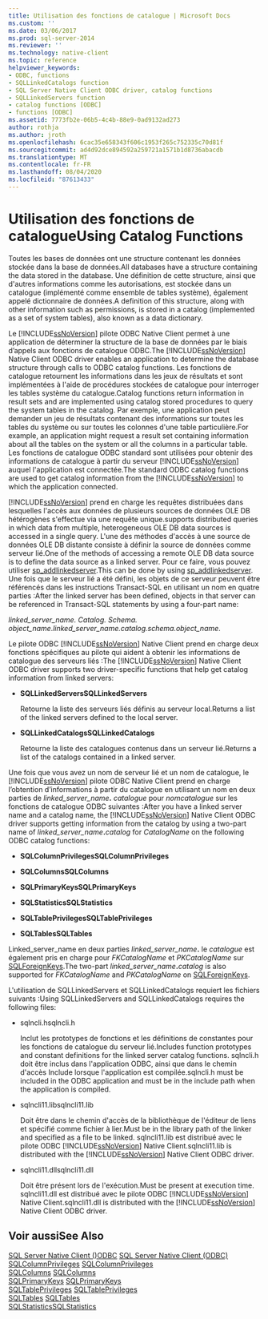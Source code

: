 ```yaml
---
title: Utilisation des fonctions de catalogue | Microsoft Docs
ms.custom: ''
ms.date: 03/06/2017
ms.prod: sql-server-2014
ms.reviewer: ''
ms.technology: native-client
ms.topic: reference
helpviewer_keywords:
- ODBC, functions
- SQLLinkedCatalogs function
- SQL Server Native Client ODBC driver, catalog functions
- SQLLinkedServers function
- catalog functions [ODBC]
- functions [ODBC]
ms.assetid: 7773fb2e-06b5-4c4b-88e9-0ad9132ad273
author: rothja
ms.author: jroth
ms.openlocfilehash: 6cac35e658343f606c1953f265c752335c70d81f
ms.sourcegitcommit: ad4d92dce894592a259721a1571b1d8736abacdb
ms.translationtype: MT
ms.contentlocale: fr-FR
ms.lasthandoff: 08/04/2020
ms.locfileid: "87613433"
---
```

# <a name="using-catalog-functions"></a><span data-ttu-id="9259e-102">Utilisation des fonctions de catalogue</span><span class="sxs-lookup"><span data-stu-id="9259e-102">Using Catalog Functions</span></span>
  <span data-ttu-id="9259e-103">Toutes les bases de données ont une structure contenant les données stockée dans la base de données.</span><span class="sxs-lookup"><span data-stu-id="9259e-103">All databases have a structure containing the data stored in the database.</span></span> <span data-ttu-id="9259e-104">Une définition de cette structure, ainsi que d'autres informations comme les autorisations, est stockée dans un catalogue (implémenté comme ensemble de tables système), également appelé dictionnaire de données.</span><span class="sxs-lookup"><span data-stu-id="9259e-104">A definition of this structure, along with other information such as permissions, is stored in a catalog (implemented as a set of system tables), also known as a data dictionary.</span></span>  
  
 <span data-ttu-id="9259e-105">Le [!INCLUDE[ssNoVersion](../../../includes/ssnoversion-md.md)] pilote ODBC Native Client permet à une application de déterminer la structure de la base de données par le biais d’appels aux fonctions de catalogue ODBC.</span><span class="sxs-lookup"><span data-stu-id="9259e-105">The [!INCLUDE[ssNoVersion](../../../includes/ssnoversion-md.md)] Native Client ODBC driver enables an application to determine the database structure through calls to ODBC catalog functions.</span></span> <span data-ttu-id="9259e-106">Les fonctions de catalogue retournent les informations dans les jeux de résultats et sont implémentées à l'aide de procédures stockées de catalogue pour interroger les tables système du catalogue.</span><span class="sxs-lookup"><span data-stu-id="9259e-106">Catalog functions return information in result sets and are implemented using catalog stored procedures to query the system tables in the catalog.</span></span> <span data-ttu-id="9259e-107">Par exemple, une application peut demander un jeu de résultats contenant des informations sur toutes les tables du système ou sur toutes les colonnes d'une table particulière.</span><span class="sxs-lookup"><span data-stu-id="9259e-107">For example, an application might request a result set containing information about all the tables on the system or all the columns in a particular table.</span></span> <span data-ttu-id="9259e-108">Les fonctions de catalogue ODBC standard sont utilisées pour obtenir des informations de catalogue à partir du serveur [!INCLUDE[ssNoVersion](../../../includes/ssnoversion-md.md)] auquel l'application est connectée.</span><span class="sxs-lookup"><span data-stu-id="9259e-108">The standard ODBC catalog functions are used to get catalog information from the [!INCLUDE[ssNoVersion](../../../includes/ssnoversion-md.md)] to which the application connected.</span></span>  
  
 [!INCLUDE[ssNoVersion](../../../includes/ssnoversion-md.md)] <span data-ttu-id="9259e-109">prend en charge les requêtes distribuées dans lesquelles l'accès aux données de plusieurs sources de données OLE DB hétérogènes s'effectue via une requête unique.</span><span class="sxs-lookup"><span data-stu-id="9259e-109">supports distributed queries in which data from multiple, heterogeneous OLE DB data sources is accessed in a single query.</span></span> <span data-ttu-id="9259e-110">L'une des méthodes d'accès à une source de données OLE DB distante consiste à définir la source de données comme serveur lié.</span><span class="sxs-lookup"><span data-stu-id="9259e-110">One of the methods of accessing a remote OLE DB data source is to define the data source as a linked server.</span></span> <span data-ttu-id="9259e-111">Pour ce faire, vous pouvez utiliser [sp_addlinkedserver](/sql/relational-databases/system-stored-procedures/sp-addlinkedserver-transact-sql).</span><span class="sxs-lookup"><span data-stu-id="9259e-111">This can be done by using [sp_addlinkedserver](/sql/relational-databases/system-stored-procedures/sp-addlinkedserver-transact-sql).</span></span> <span data-ttu-id="9259e-112">Une fois que le serveur lié a été défini, les objets de ce serveur peuvent être référencés dans les instructions Transact-SQL en utilisant un nom en quatre parties :</span><span class="sxs-lookup"><span data-stu-id="9259e-112">After the linked server has been defined, objects in that server can be referenced in Transact-SQL statements by using a four-part name:</span></span>  
  
 <span data-ttu-id="9259e-113">*linked_server_name. Catalog. Schema. object_name*.</span><span class="sxs-lookup"><span data-stu-id="9259e-113">*linked_server_name.catalog.schema.object_name*.</span></span>  
  
 <span data-ttu-id="9259e-114">Le pilote ODBC [!INCLUDE[ssNoVersion](../../../includes/ssnoversion-md.md)] Native Client prend en charge deux fonctions spécifiques au pilote qui aident à obtenir les informations de catalogue des serveurs liés :</span><span class="sxs-lookup"><span data-stu-id="9259e-114">The [!INCLUDE[ssNoVersion](../../../includes/ssnoversion-md.md)] Native Client ODBC driver supports two driver-specific functions that help get catalog information from linked servers:</span></span>  
  
-   <span data-ttu-id="9259e-115">**SQLLinkedServers**</span><span class="sxs-lookup"><span data-stu-id="9259e-115">**SQLLinkedServers**</span></span>  
  
     <span data-ttu-id="9259e-116">Retourne la liste des serveurs liés définis au serveur local.</span><span class="sxs-lookup"><span data-stu-id="9259e-116">Returns a list of the linked servers defined to the local server.</span></span>  
  
-   <span data-ttu-id="9259e-117">**SQLLinkedCatalogs**</span><span class="sxs-lookup"><span data-stu-id="9259e-117">**SQLLinkedCatalogs**</span></span>  
  
     <span data-ttu-id="9259e-118">Retourne la liste des catalogues contenus dans un serveur lié.</span><span class="sxs-lookup"><span data-stu-id="9259e-118">Returns a list of the catalogs contained in a linked server.</span></span>  
  
 <span data-ttu-id="9259e-119">Une fois que vous avez un nom de serveur lié et un nom de catalogue, le [!INCLUDE[ssNoVersion](../../../includes/ssnoversion-md.md)] pilote ODBC Native Client prend en charge l’obtention d’informations à partir du catalogue en utilisant un nom en deux parties de _linked_server_name_**.** _catalogue_ pour *nomcatalogue* sur les fonctions de catalogue ODBC suivantes :</span><span class="sxs-lookup"><span data-stu-id="9259e-119">After you have a linked server name and a catalog name, the [!INCLUDE[ssNoVersion](../../../includes/ssnoversion-md.md)] Native Client ODBC driver supports getting information from the catalog by using a two-part name of _linked_server_name_**.**_catalog_ for *CatalogName* on the following ODBC catalog functions:</span></span>  
  
-   <span data-ttu-id="9259e-120">**SQLColumnPrivileges**</span><span class="sxs-lookup"><span data-stu-id="9259e-120">**SQLColumnPrivileges**</span></span>  
  
-   <span data-ttu-id="9259e-121">**SQLColumns**</span><span class="sxs-lookup"><span data-stu-id="9259e-121">**SQLColumns**</span></span>  
  
-   <span data-ttu-id="9259e-122">**SQLPrimaryKeys**</span><span class="sxs-lookup"><span data-stu-id="9259e-122">**SQLPrimaryKeys**</span></span>  
  
-   <span data-ttu-id="9259e-123">**SQLStatistics**</span><span class="sxs-lookup"><span data-stu-id="9259e-123">**SQLStatistics**</span></span>  
  
-   <span data-ttu-id="9259e-124">**SQLTablePrivileges**</span><span class="sxs-lookup"><span data-stu-id="9259e-124">**SQLTablePrivileges**</span></span>  
  
-   <span data-ttu-id="9259e-125">**SQLTables**</span><span class="sxs-lookup"><span data-stu-id="9259e-125">**SQLTables**</span></span>  
  
 <span data-ttu-id="9259e-126">Linked_server_name en deux parties _linked_server_name_**.** le _catalogue_ est également pris en charge pour *FKCatalogName* et *PKCatalogName* sur [SQLForeignKeys](../../native-client-odbc-api/sqlforeignkeys.md).</span><span class="sxs-lookup"><span data-stu-id="9259e-126">The two-part _linked_server_name_**.**_catalog_ is also supported for *FKCatalogName* and *PKCatalogName* on [SQLForeignKeys](../../native-client-odbc-api/sqlforeignkeys.md).</span></span>  
  
 <span data-ttu-id="9259e-127">L'utilisation de SQLLinkedServers et SQLLinkedCatalogs requiert les fichiers suivants :</span><span class="sxs-lookup"><span data-stu-id="9259e-127">Using SQLLinkedServers and SQLLinkedCatalogs requires the following files:</span></span>  
  
-   <span data-ttu-id="9259e-128">sqlncli.h</span><span class="sxs-lookup"><span data-stu-id="9259e-128">sqlncli.h</span></span>  
  
     <span data-ttu-id="9259e-129">Inclut les prototypes de fonctions et les définitions de constantes pour les fonctions de catalogue du serveur lié.</span><span class="sxs-lookup"><span data-stu-id="9259e-129">Includes function prototypes and constant definitions for the linked server catalog functions.</span></span> <span data-ttu-id="9259e-130">sqlncli.h doit être inclus dans l'application ODBC, ainsi que dans le chemin d'accès Include lorsque l'application est compilée.</span><span class="sxs-lookup"><span data-stu-id="9259e-130">sqlncli.h must be included in the ODBC application and must be in the include path when the application is compiled.</span></span>  
  
-   <span data-ttu-id="9259e-131">sqlncli11.lib</span><span class="sxs-lookup"><span data-stu-id="9259e-131">sqlncli11.lib</span></span>  
  
     <span data-ttu-id="9259e-132">Doit être dans le chemin d'accès de la bibliothèque de l'éditeur de liens et spécifié comme fichier à lier.</span><span class="sxs-lookup"><span data-stu-id="9259e-132">Must be in the library path of the linker and specified as a file to be linked.</span></span> <span data-ttu-id="9259e-133">sqlncli11.lib est distribué avec le pilote ODBC [!INCLUDE[ssNoVersion](../../../includes/ssnoversion-md.md)] Native Client.</span><span class="sxs-lookup"><span data-stu-id="9259e-133">sqlncli11.lib is distributed with the [!INCLUDE[ssNoVersion](../../../includes/ssnoversion-md.md)] Native Client ODBC driver.</span></span>  
  
-   <span data-ttu-id="9259e-134">sqlncli11.dll</span><span class="sxs-lookup"><span data-stu-id="9259e-134">sqlncli11.dll</span></span>  
  
     <span data-ttu-id="9259e-135">Doit être présent lors de l'exécution.</span><span class="sxs-lookup"><span data-stu-id="9259e-135">Must be present at execution time.</span></span> <span data-ttu-id="9259e-136">sqlncli11.dll est distribué avec le pilote ODBC [!INCLUDE[ssNoVersion](../../../includes/ssnoversion-md.md)] Native Client.</span><span class="sxs-lookup"><span data-stu-id="9259e-136">sqlncli11.dll is distributed with the [!INCLUDE[ssNoVersion](../../../includes/ssnoversion-md.md)] Native Client ODBC driver.</span></span>  
  
## <a name="see-also"></a><span data-ttu-id="9259e-137">Voir aussi</span><span class="sxs-lookup"><span data-stu-id="9259e-137">See Also</span></span>  
 <span data-ttu-id="9259e-138">[SQL Server Native Client &#40;&#41;ODBC](sql-server-native-client-odbc.md) </span><span class="sxs-lookup"><span data-stu-id="9259e-138">[SQL Server Native Client &#40;ODBC&#41;](sql-server-native-client-odbc.md) </span></span>  
 <span data-ttu-id="9259e-139">[SQLColumnPrivileges](../../native-client-odbc-api/sqlcolumnprivileges.md) </span><span class="sxs-lookup"><span data-stu-id="9259e-139">[SQLColumnPrivileges](../../native-client-odbc-api/sqlcolumnprivileges.md) </span></span>  
 <span data-ttu-id="9259e-140">[SQLColumns](../../native-client-odbc-api/sqlcolumns.md) </span><span class="sxs-lookup"><span data-stu-id="9259e-140">[SQLColumns](../../native-client-odbc-api/sqlcolumns.md) </span></span>  
 <span data-ttu-id="9259e-141">[SQLPrimaryKeys](../../native-client-odbc-api/sqlprimarykeys.md) </span><span class="sxs-lookup"><span data-stu-id="9259e-141">[SQLPrimaryKeys](../../native-client-odbc-api/sqlprimarykeys.md) </span></span>  
 <span data-ttu-id="9259e-142">[SQLTablePrivileges](../../native-client-odbc-api/sqltableprivileges.md) </span><span class="sxs-lookup"><span data-stu-id="9259e-142">[SQLTablePrivileges](../../native-client-odbc-api/sqltableprivileges.md) </span></span>  
 <span data-ttu-id="9259e-143">[SQLTables](../../native-client-odbc-api/sqltables.md) </span><span class="sxs-lookup"><span data-stu-id="9259e-143">[SQLTables](../../native-client-odbc-api/sqltables.md) </span></span>  
 [<span data-ttu-id="9259e-144">SQLStatistics</span><span class="sxs-lookup"><span data-stu-id="9259e-144">SQLStatistics</span></span>](../../statistics/statistics.md)  
  
  
